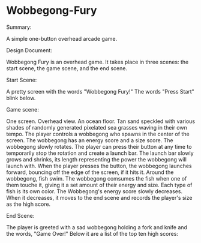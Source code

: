 # Wobbegong-Fury
Summary: 

A simple one-button overhead arcade game.

Design Document:

Wobbegong Fury is an overhead game. It takes place in three scenes: the start scene, the game scene, and the end scene.

Start Scene:

  A pretty screen with the words "Wobbegong Fury!" The words "Press Start" blink below.

Game scene:

One screen. Overhead view. An ocean floor. Tan sand speckled with various shades of randomly generated pixelated sea grasses waving in their own tempo.
  The player controls a wobbegong who spawns in the center of the screen. The wobbegong has an energy score and a size score. The wobbegong slowly rotates. The player can press their button at any time to temporarily stop the rotation and create a launch bar.
  The launch bar slowly grows and shrinks, its length representing the power the wobbegong will launch with. When the player presses the button, the wobbegong launches forward, bouncing off the edge of the screen, if it hits it.
  Around the wobbegong, fish swim. The wobbegong comsumes the fish when one of them touche it, giving it a set amount of their energy and size. Each type of fish is its own color.
  The Wobbegong's energy score slowly decreases. When it decreases, it moves to the end scene and records the player's size as the high score.
  
End Scene:
 
  The player is greeted with a sad wobbegong holding a fork and knife and the words, "Game Over!"
  Below it are a list of the top ten high scores:
 
